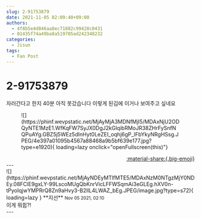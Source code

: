 ```yaml
---
slug: 2-91753879
date: 2021-11-05 02:09:40+09:00
authors:
  - 4f8b5e4d846aa8ec71882c99428c0431
  - 01435f74a49ba8a519705ad242348232
categories:
  - Jisun
tags:
  - Fan Post
---
```


# 2-91753879

<div class="post-container" markdown="1">
<div class="content-container md-sidebar__scrollwrap" markdown="1">

자러간다고 한지 40분 아직 못갔습니다 이렇게 된김에 이거나 보여주고 싶네요 
<figure markdown="1">
![](https://phinf.wevpstatic.net/MjAyMjA3MDNfMjI5/MDAxNjU2ODQyNTE1MzE1.WfKqFW7SyJX0DgJ2kGlqibRMoJR38ZHrFySnfNQPuAYg.GBZ5j5WEz5dInHyt0LeZEI_oqhj6gP_lFbYkyNRgHSsg.JPEG/4e397a01095b4567a88468a9b5bf639e177.jpg?type=e1920){ loading=lazy onclick="openFullscreen(this)"}
</figure>


</div>
</div>

<div style="text-align: right;" markdown="1">
<a href="https://weverse.io/fromis9/fanpost/2-91753879" style="text-align: right;">:material-share:{.big-emoji}</a>
</div>
---

<div class="comments-container md-sidebar__scrollwrap" markdown="1">
<div class="comment" markdown="1">
<div class='id-container' markdown="1">
![](https://phinf.wevpstatic.net/MjAyNDEyMTlfMTE5/MDAxNzM0NTgzMjY0NDEy.08FClE9gxLY-99LscoMUgQbKnrVicLFFWSqmAi3eGLEg.hXV0n-tPyoIqjwYMPRrQ8Zn9aHvy3-B2llL4LWAZ_bEg.JPEG/image.jpg?type=s72){ loading=lazy }
**<span class="artist">지선</span>** <small>Nov 05 2021, 02:10</small><br>
</div>
<div class='comment-body' markdown="1">
이게 뭐쥡?!
</div>
</div>
</div>
---
